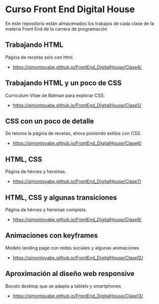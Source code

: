 # Curso Front End Digital House

En este repositorio están almacenados los trabajos de cada clase de la materia Front End de la carrera de programación

## Trabajando HTML

Página de recetas solo con html.
* https://simontoyabe.github.io/FrontEnd_DigitalHouse/Clase4/

## Trabajando HTML y un poco de CSS

Curriculum Vitae de Batman para explorar CSS.
* https://simontoyabe.github.io/FrontEnd_DigitalHouse/Clase5/

## CSS con un poco de detalle

Se retoma la página de recetas, ahora poniendo estilos con CSS.
* https://simontoyabe.github.io/FrontEnd_DigitalHouse/Clase6/

## HTML, CSS

Página de héroes y heroínas. 
* https://simontoyabe.github.io/FrontEnd_DigitalHouse/Clase7/

## HTML, CSS y algunas transiciones

Página de héroes y heroínas completa. 
* https://simontoyabe.github.io/FrontEnd_DigitalHouse/Clase9/

## Animaciones con keyframes

Modelo landing page con redes sociales y algunas animaciones
* https://simontoyabe.github.io/FrontEnd_DigitalHouse/Clase12/

## Aproximación al diseño web responsive

Boceto desktop que se adapta a tablets y smartphones
* https://simontoyabe.github.io/FrontEnd_DigitalHouse/Clase13/

